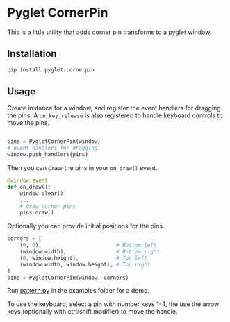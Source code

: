 # Pyglet CornerPin

This is a little utility that adds corner pin transforms to a pyglet window.

## Installation

```bash
pip install pyglet-cornerpin
```

## Usage

Create instance for a window, and register the event handlers for dragging the pins. A `on_key_release` is also registered to handle keyboard controls to move the pins.


```python

pins = PygletCornerPin(window)
# event handlers for dragging:
window.push_handlers(pins)
```

Then you can draw the pins in your `on_draw()` event.

```python
@window.event
def on_draw():
    window.clear()
    ...
    # draw corner pins
    pins.draw()
```


Optionally you can provide initial positions for the pins.

```python
corners = [
    (0, 0),                        # Bottom left
    (window.width),                # Bottom right
    (0, window.height),            # Top left
    (window.width, window.height), # Top right
]
pins = PygletCornerPin(window, corners)

```

Run [pattern.py](examples/pattern.py) in the examples folder for a demo.

To use the keyboard, select a pin with number keys 1-4, the use the arrow keys (optionally with ctrl/shift modifier) to move the handle.
